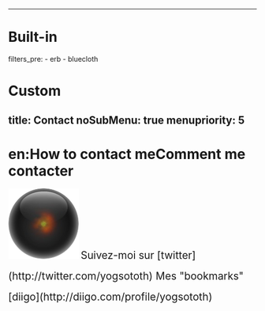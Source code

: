 -----
# Built-in
filters_pre:
    - erb
    - bluecloth

# Custom 
title: Contact
noSubMenu: true
menupriority: 5
-----
# en:How to contact meComment me contacter

<img src="/Scratch/img/about/avatar.png" alt="Avatar" class="left"/>

<span style="font-size: 1.5em; line-height: 2em">
  <yann.esposito@gmail.com>  
  Suivez-moi sur [twitter](http://twitter.com/yogsototh)  
  Mes "bookmarks" [diigo](http://diigo.com/profile/yogsototh)  
</span>
  <div class="flush"></div>
